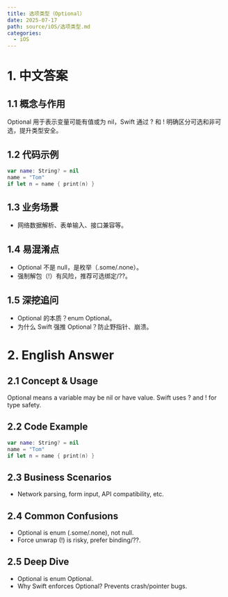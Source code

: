 ```yaml
---
title: 选项类型（Optional）
date: 2025-07-17
path: source/iOS/选项类型.md
categories:
  - iOS
---
```


# 1. 中文答案

## 1.1 概念与作用
Optional 用于表示变量可能有值或为 nil，Swift 通过 ? 和 ! 明确区分可选和非可选，提升类型安全。

## 1.2 代码示例
```swift
var name: String? = nil
name = "Tom"
if let n = name { print(n) }
```

## 1.3 业务场景
- 网络数据解析、表单输入、接口兼容等。

## 1.4 易混淆点
- Optional 不是 null，是枚举（.some/.none）。
- 强制解包（!）有风险，推荐可选绑定/??。

## 1.5 深挖追问
- Optional 的本质？enum Optional<Wrapped>。
- 为什么 Swift 强推 Optional？防止野指针、崩溃。

# 2. English Answer

## 2.1 Concept & Usage
Optional means a variable may be nil or have value. Swift uses ? and ! for type safety.

## 2.2 Code Example
```swift
var name: String? = nil
name = "Tom"
if let n = name { print(n) }
```

## 2.3 Business Scenarios
- Network parsing, form input, API compatibility, etc.

## 2.4 Common Confusions
- Optional is enum (.some/.none), not null.
- Force unwrap (!) is risky, prefer binding/??.

## 2.5 Deep Dive
- Optional is enum Optional<Wrapped>.
- Why Swift enforces Optional? Prevents crash/pointer bugs.
